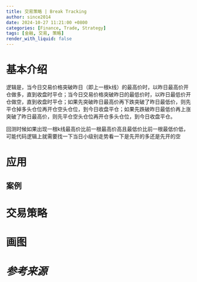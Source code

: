 ```yaml
---
title: 交易策略 | Break Tracking
author: since2014
date: 2024-10-27 11:21:00 +0800
categories: [Finance, Trade, Strategy]
tags: [金融, 交易, 策略]
render_with_liquid: false
---
```


# 基本介绍

逻辑是，当今日交易价格突破昨日（即上一根k线）的最高价时，以昨日最高价开仓做多，直到收盘时平仓；当今日交易价格突破昨日的最低价时，以昨日最低价开仓做空，直到收盘时平仓；如果先突破昨日最高价再下跌突破了昨日最低价，则先平仓掉多头仓位再开仓空头仓位，到今日收盘平仓；如果先跌破昨日最低价再上涨突破了昨日最高价，则先平仓空头仓位再开仓多头仓位，到今日收盘平仓。

回测时候如果出现一根k线最高价比前一根最高价高且最低价比前一根最低价低，可能代码逻辑上就需要找一下当日小级别走势看一下是先开的多还是先开的空

# 应用

## 案例

# 交易策略

# 画图

# *参考来源*


